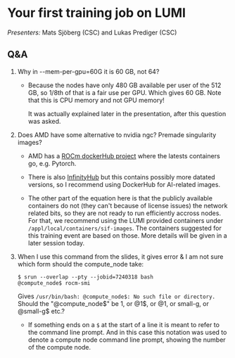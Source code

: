 # Your first training job on LUMI

*Presenters:* Mats Sjöberg (CSC) and Lukas Prediger (CSC)

## Q&A

1.  Why in --mem-per-gpu=60G it is 60 GB, not 64?

    -   Because the nodes have only 480 GB available per user of the 512 GB, so 1/8th of that is a fair use per GPU. Which gives 60 GB. Note that this is CPU memory and not GPU memory!

        It was actually explained later in the presentation, after this question was asked. 
   

2.  Does AMD have some alternative to nvidia ngc? Premade singularity images?

    -   AMD has a [ROCm dockerHub project](https://hub.docker.com/u/rocm) where the latests containers go, e.g. Pytorch.

    -   There is also [InfinityHub](https://www.amd.com/en/developer/resources/infinity-hub.html) but this contains possibly more datated versions, so I recommend using DockerHub for AI-related images.

    -   The other part of the equation here is that the publicly available containers do not (they can't because of license issues) the network related bits, so they are not ready to run efficiently accross nodes. For that, we recommend using the LUMI provided containers under `/appl/local/containers/sif-images`. The containers suggested for this training event are based on those. More details will be given in a later session today.

3.  When I use this command from the slides, it gives error & I am not sure which form should the compute_node take: 

    ```
    $ srun --overlap --pty --jobid=7240318 bash 
    @compute_node$ rocm-smi
    ``` 

    Gives `/usr/bin/bash: @compute_node$: No such file or directory.` Should the "@compute_node$" be 1, or @1$, or @1, or small-g, or @small-g$ etc.?

    -   If something ends on a `$` at the start of a line it is meant to refer to the command line prompt. And in this case this notation was used to denote a compute node command line prompt, showing the number of the compute node.
